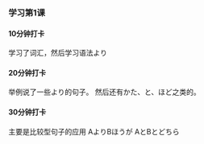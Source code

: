 ### 学习第1课

#### 10分钟打卡
学习了词汇，然后学习语法より


#### 20分钟打卡
举例说了一些より的句子。
然后还有かた、と、ほど之类的。

#### 30分钟打卡
主要是比较型句子的应用
AよりBほうが
AとBとどちら



